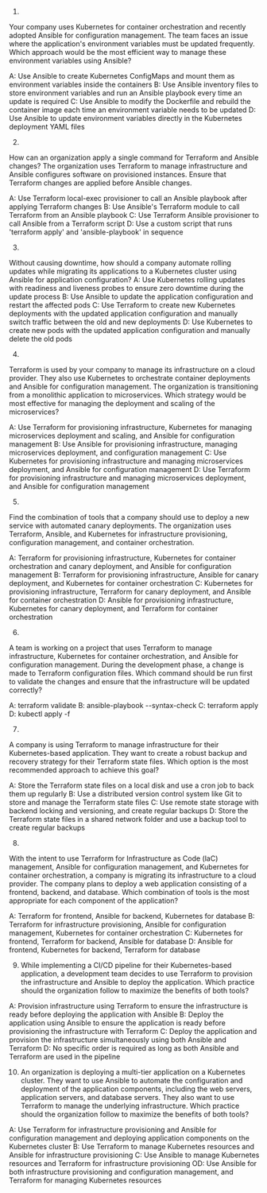 

1.
Your company uses Kubernetes for container orchestration and recently adopted Ansible for configuration management. The team faces an issue where the application's environment variables must be updated frequently. Which approach would be the most efficient way to manage these environment variables using Ansible?


A: Use Ansible to create Kubernetes ConfigMaps and mount them as environment variables inside the containers
B: Use Ansible inventory files to store environment variables and run an Ansible playbook every time an update is required
C: Use Ansible to modify the Dockerfile and rebuild the container image each time an environment variable needs to be updated
D: Use Ansible to update environment variables directly in the Kubernetes deployment YAML files


2.
How can an organization apply a single command for Terraform and Ansible changes? The organization uses Terraform to manage infrastructure and Ansible configures software on provisioned instances. Ensure that Terraform changes are applied before Ansible changes.


A: Use Terraform local-exec provisioner to call an Ansible playbook after applying Terraform changes
B: Use Ansible's Terraform module to call Terraform from an Ansible playbook
C: Use Terraform Ansible provisioner to call Ansible from a Terraform script
D: Use a custom script that runs 'terraform apply' and 'ansible-playbook' in sequence





3.
Without causing downtime, how should a company automate rolling updates while migrating its applications to a Kubernetes cluster using Ansible for application configuration?
A: Use Kubernetes rolling updates with readiness and liveness probes to ensure zero downtime during the update process
B: Use Ansible to update the application configuration and restart the affected pods
C: Use Terraform to create new Kubernetes deployments with the updated application configuration and manually switch traffic between the old and new deployments
D: Use Kubernetes to create new pods with the updated application configuration and manually delete the old pods


4.
Terraform is used by your company to manage its infrastructure on a cloud provider. They also use Kubernetes to orchestrate container deployments and Ansible for configuration management. The organization is transitioning from a monolithic application to microservices. Which strategy would be most effective for managing the deployment and scaling of the microservices?


A: Use Terraform for provisioning infrastructure, Kubernetes for managing microservices deployment and scaling, and Ansible for configuration management
B: Use Ansible for provisioning infrastructure, managing microservices deployment, and configuration management
C: Use Kubernetes for provisioning infrastructure and managing microservices deployment, and Ansible for configuration management
D: Use Terraform for provisioning infrastructure and managing microservices deployment, and Ansible for configuration management





5.
Find the combination of tools that a company should use to deploy a new service with automated canary deployments. The organization uses Terraform, Ansible, and Kubernetes for infrastructure provisioning, configuration management, and container orchestration.


A: Terraform for provisioning infrastructure, Kubernetes for container orchestration and canary deployment, and Ansible for configuration management
B: Terraform for provisioning infrastructure, Ansible for canary deployment, and Kubernetes for container orchestration
C: Kubernetes for provisioning infrastructure, Terraform for canary deployment, and Ansible for container orchestration
D: Ansible for provisioning infrastructure, Kubernetes for canary deployment, and Terraform for container orchestration


6.
A team is working on a project that uses Terraform to manage infrastructure, Kubernetes for container orchestration, and Ansible for configuration management. During the development phase, a change is made to Terraform configuration files. Which command should be run first to validate the changes and ensure that the infrastructure will be updated correctly?


A: terraform validate
B: ansible-playbook --syntax-check
C: terraform apply
D: kubectl apply -f





7.
A company is using Terraform to manage infrastructure for their Kubernetes-based application. They want to create a robust backup and recovery strategy for their Terraform state files. Which option is the most recommended approach to achieve this goal?


A: Store the Terraform state files on a local disk and use a cron job to back them up regularly
B: Use a distributed version control system like Git to store and manage the Terraform state files
C: Use remote state storage with backend locking and versioning, and create regular backups
D: Store the Terraform state files in a shared network folder and use a backup tool to create regular backups





8.
With the intent to use Terraform for Infrastructure as Code (laC) management, Ansible for configuration management, and Kubernetes for container orchestration, a company is migrating its infrastructure to a cloud provider. The company plans to deploy a web application consisting of a frontend, backend, and database. Which combination of tools is the most appropriate for each component of the application?

A: Terraform for frontend, Ansible for backend, Kubernetes for database
B: Terraform for infrastructure provisioning, Ansible for configuration management, Kubernetes for container orchestration
C: Kubernetes for frontend, Terraform for backend, Ansible for database
D: Ansible for frontend, Kubernetes for backend, Terraform for database


9. While implementing a CI/CD pipeline for their Kubernetes-based application, a development team decides to use Terraform to provision the infrastructure and Ansible to deploy the application. Which practice should the organization follow to maximize the benefits of both tools?


A: Provision infrastructure using Terraform to ensure the infrastructure is ready before deploying the application with Ansible
B: Deploy the application using Ansible to ensure the application is ready before provisioning the infrastructure with Terraform
C: Deploy the application and provision the infrastructure simultaneously using both Ansible and Terraform
D: No specific order is required as long as both Ansible and Terraform are used in the pipeline





10. An organization is deploying a multi-tier application on a Kubernetes cluster. They want to use Ansible to automate the configuration and deployment of the application components, including the web servers, application servers, and database servers. They also want to use Terraform to manage the underlying infrastructure. Which practice should the organization follow to maximize the benefits of both tools?


A: Use Terraform for infrastructure provisioning and Ansible for configuration management and deploying application components on the Kubernetes cluster
B: Use Terraform to manage Kubernetes resources and Ansible for infrastructure provisioning
C: Use Ansible to manage Kubernetes resources and Terraform for infrastructure provisioning
OD: Use Ansible for both infrastructure provisioning and configuration management, and Terraform for managing Kubernetes resources
